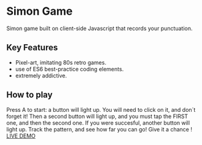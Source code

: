 # Simon Game
 Simon game built on client-side Javascript that records your punctuation.

## Key Features
 - Pixel-art, imitating 80s retro games. 
 - use of ES6 best-practice coding elements.
 - extremely addictive. 
  
## How to play
  
Press A to start: a button will light up. You will need to click on it, and don´t forget it! Then a second button will light up, and you must tap the FIRST one, and then the
second one. If you were succesful, another button will light up. Track the pattern, and see how far you can go! Give it a chance ! <a href="https://iamnachoj.github.io/Simon-Game/">LIVE DEMO</a>


